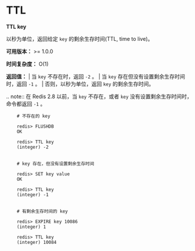 # TTL


**TTL key**

以秒为单位，返回给定 ``key`` 的剩余生存时间(TTL, time to live)。

**可用版本：**
    >= 1.0.0

**时间复杂度：**
    O(1)

**返回值：**
    | 当 ``key`` 不存在时，返回 ``-2`` 。
    | 当 ``key`` 存在但没有设置剩余生存时间时，返回 ``-1`` 。
    | 否则，以秒为单位，返回 ``key`` 的剩余生存时间。

.. note:: 在 Redis 2.8 以前，当 ``key`` 不存在，或者 ``key`` 没有设置剩余生存时间时，命令都返回 ``-1`` 。

```
    # 不存在的 key

    redis> FLUSHDB
    OK

    redis> TTL key
    (integer) -2


    # key 存在，但没有设置剩余生存时间 

    redis> SET key value
    OK

    redis> TTL key
    (integer) -1


    # 有剩余生存时间的 key

    redis> EXPIRE key 10086
    (integer) 1

    redis> TTL key
    (integer) 10084
```